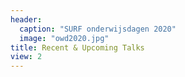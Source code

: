 ```yaml
---
header:
  caption: "SURF onderwijsdagen 2020"
  image: "owd2020.jpg"
title: Recent & Upcoming Talks
view: 2
---
```

